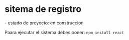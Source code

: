 <h1>sitema de registro</h1>
- estado de proyecto: en construccion

Paara ejecutar el sistema debes poner:
```npm install react```
